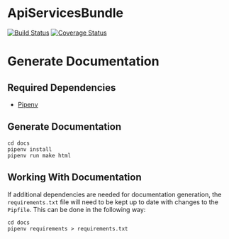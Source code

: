 # ApiServicesBundle

[![Build Status](https://app.travis-ci.com/cobhimself/api-services-bundle.svg?branch=1.0)](https://app.travis-ci.com/cobhimself/api-services-bundle)
[![Coverage Status](https://coveralls.io/repos/github/cobhimself/api-services-bundle/badge.svg?branch=1.0)](https://coveralls.io/github/cobhimself/api-services-bundle?branch=1.0)

# Generate Documentation

## Required Dependencies
 - [Pipenv](https://pipenv.pypa.io/en/latest/)

## Generate Documentation
```
cd docs
pipenv install
pipenv run make html
```

## Working With Documentation

If additional dependencies are needed for documentation generation, the `requirements.txt` file will need to be kept up
to date with changes to the `Pipfile`. This can be done in the following way:

```
cd docs
pipenv requirements > requirements.txt
```
